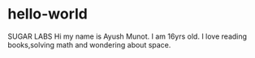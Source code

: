 # hello-world
SUGAR LABS
Hi my name is Ayush Munot. I am 16yrs old. I love reading books,solving math and wondering about space.
